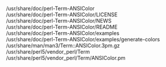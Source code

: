 /usr/share/doc/perl-Term-ANSIColor  
/usr/share/doc/perl-Term-ANSIColor/LICENSE  
/usr/share/doc/perl-Term-ANSIColor/NEWS  
/usr/share/doc/perl-Term-ANSIColor/README  
/usr/share/doc/perl-Term-ANSIColor/examples  
/usr/share/doc/perl-Term-ANSIColor/examples/generate-colors  
/usr/share/man/man3/Term::ANSIColor.3pm.gz  
/usr/share/perl5/vendor\_perl/Term  
/usr/share/perl5/vendor\_perl/Term/ANSIColor.pm  

